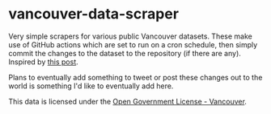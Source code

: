# vancouver-data-scraper

Very simple scrapers for various public Vancouver datasets. These make use of GitHub actions which are set to run on a cron schedule, then simply commit the changes to the dataset to the repository (if there are any). Inspired by [this post](https://simonwillison.net/2020/Oct/9/git-scraping/).

Plans to eventually add something to tweet or post these changes out to the world is something I'd like to eventually add here.

This data is licensed under the [Open Government License - Vancouver](https://opendata.vancouver.ca/pages/licence/).
